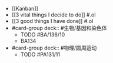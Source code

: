 - [[Kanban]]
- [[3 vital things I decide to do]] #.ol
- [[3 good things I have done]] #.ol
- #card-group 
   deck:: #生物/基因和染色体
	- TODO #BA/136/10
	- BA134
- #card-group 
   deck:: #物理/圆周运动
	- TODO #PA131/11